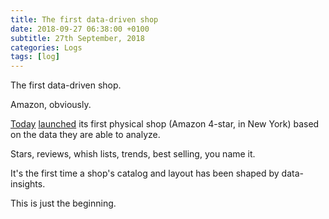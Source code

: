 ```yaml
---
title: The first data-driven shop
date: 2018-09-27 06:38:00 +0100
subtitle: 27th September, 2018
categories: Logs
tags: [log]
---
```


The first data-driven shop.

Amazon, obviously.

[Today](https://www.theverge.com/2018/9/26/17907520/amazon-4-star-retail-store-new-york-soho) [launched](https://techcrunch.com/2018/09/26/amazon-will-open-a-new-brick-and-mortar-store-in-nyc-featuring-its-best-sellers/?guccounter=1) its first physical shop (Amazon 4-star, in New York) based on the data they are able to analyze.

Stars, reviews, whish lists, trends, best selling, you name it.

It's the first time a shop's catalog and layout has been shaped by data-insights.

This is just the beginning.